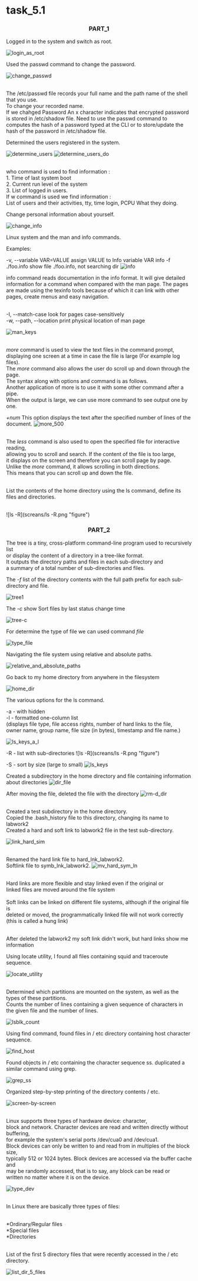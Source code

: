 # task_5.1

<h3 align="center">PART_1</h3>

Logged in to the system and switch as root.

![login_as_root](screans/login_as_root.png "figure")

Used the passwd command to change the password.

![change_passwd](screans/change_passwd.png "figure")

<br>The /etc/passwd file records your full name and the path name of the shell that you use. 
<br>To change your recorded name.
<br>If we chahged Password An x character indicates that encrypted password is stored 
in /etc/shadow file. 
Need to use the passwd command to computes the hash of a password typed at the CLI or 
to store/update the hash of the password in /etc/shadow file.


Determined the users registered in the system.

![determine_users](screans/determine_users.png "figure")
![determine_users_do](screans/determine_users_do.png "figure")

<br>who command is used to find information :
<br>1. Time of last system boot
<br>2. Current run level of the system
<br>3. List of logged in users.
<br>If w command is used we find information :
<br> List of users and their activities, tty, time login, PCPU What they doing.


Change personal information about yourself.

![change_info](screans/change_info.png "figure")

Linux system and the man and info commands.

Examples:

-v, --variable VAR=VALUE     assign VALUE to Info variable VAR
info -f ./foo.info           show file ./foo.info, not searching dir
![info](screans/info.png "figure")

info command reads documentation in the info format.
 It will give detailed information for a command when compared with the man page. 
The pages are made using the texinfo tools because of which it can link 
with other pages, create menus and easy navigation.


<br>
-I, --match-case           look for pages case-sensitively
<br>-w, --path, --location     print physical location of man page

![man_keys](screans/man_keys.png "figure")


<br>_more_ command is used to view the text files in the command prompt, 
<br>displaying one screen at a time in case the file is large (For example log files). 
<br>The _more_ command also allows the user do scroll up and down through the page. 
<br>The syntax along with options and command is as follows. 
<br>Another application of more is to use it with some other command after a pipe. 
<br>When the output is large, we can use more command to see output one by one.


_+num_ This option displays the text after the specified number of lines of the document.
![more_500](screans/more_500.png "figure")



<br>The _less_ command is also used to open the specified file for interactive reading, 
<br>allowing you to scroll and search. If the content of the file is too large, 
<br>it displays on the screen and therefore you can scroll page by page. 
<br>Unlike the _more_ command, it allows scrolling in both directions. 
<br>This means that you can scroll up and down the file.

<br>List the contents of the home directory using the ls command, define its files and directories.

<br>![ls -R](screans/ls -R.png "figure")
<br>



<h3 align="center">PART_2</h3>

The tree is a tiny, cross-platform command-line program used to recursively list 
<br>or display the content of a directory in a tree-like format. 
<br>It outputs the directory paths and files in each sub-directory and 
<br>a summary of a total number of sub-directories and files.

The _-f_ list of the directory contents with the full path prefix 
for each sub-directory and file.

![tree1](screans/tree1.png "figure")

The _-c_ show Sort files by last status change time

![tree-c](screans/tree-c.png "figure")

For determine the type of file we can  used command _file_

![type_file](screans/type_file.png "figure")

Navigating the file system using relative and absolute paths.

![relative_and_absolute_paths](screans/relative_and_absolute_paths.png "figure")

Go back to my home directory from anywhere in the filesystem 

![home_dir](screans/home_dir.png "figure")

The various options for the ls command.


-a - with hidden
<br>-l - formatted one-column list 
<br>(displays file type, file access rights, number of hard links to the file, 
<br>owner name, group name, file size (in bytes), timestamp and file name.)

![ls_keys_a_l](screans/ls_keys_a_l.png "figure")

-R - list with sub-directories
![ls -R](screans/ls -R.png "figure")

-S - sort by size (large to small)
![ls_keys](screans/ls_keys.png "figure")

Created a subdirectory in the home directory and file containing information about directories
![dir_file](screans/dir_file.png "figure")

After moving the file, deleted the file with the directory
![rm-d_dir](screans/rm-d_dir.png "figure")
 
<br>Created a test subdirectory in the home directory.
<br>Copied the .bash_history file to this directory, changing its name to labwork2
<br>Created a hard and soft link to labwork2 file in the test sub-directory.

![link_hard_sim](screans/link_hard_sim.png "figure")


<br>Renamed the hard link file to hard_lnk_labwork2.
<br>Softlink file to symb_lnk_labwork2.
![mv_hard_sym_ln](screans/mv_hard_sym_ln.png "figure")

<br>Hard links are more flexible and stay linked even if the original or 
<br>linked files are moved around the file system
<br>
<br>Soft links can be linked on different file systems, although if the original file is
<br>deleted or moved, the programmatically linked file will not work correctly (this is called a hung link)

<br>After deleted the labwork2 my soft link didn't work, but hard links show me information


Using locate utility, I found all files containing squid and traceroute sequence.

![locate_utility](screans/locate_utility.png "figure")


<br>Determined which partitions are mounted on the system, as well as the types of these partitions.
<br>Counts the number of lines containing a given sequence of characters in the given file and the number of lines.

![lsblk_count](screans/lsblk_count.png "figure")

Using find command, found files in / etc directory containing host character sequence.

![find_host](screans/find_host.png "figure")


Found objects in / etc containing the character sequence ss. duplicated a similar command using grep.

![grep_ss](screans/grep_ss.png "figure")


Organized step-by-step printing of the directory contents / etc.

![screen-by-screen](screans/screen-by-screen.png "figure")

<br>Linux supports three types of hardware device: character, 
<br>block and network. Character devices are read and written directly without buffering, 
<br>for example the system's serial ports /dev/cua0 and /dev/cua1. 
<br>Block devices can only be written to and read from in multiples of the block size, 
<br>typically 512 or 1024 bytes. Block devices are accessed via the buffer cache and 
<br>may be randomly accessed, that is to say, any block can be read or 
<br>written no matter where it is on the device.

![type_dev](screans/type_dev.png "figure")

<br>In Linux there are basically three types of files:

<br>*Ordinary/Regular files
<br>*Special files
<br>*Directories
                      
<br>List of the first 5 directory files that were recently accessed in the / etc directory.

![list_dir_5_files](screans/list_dir_5_files.png "figure")




